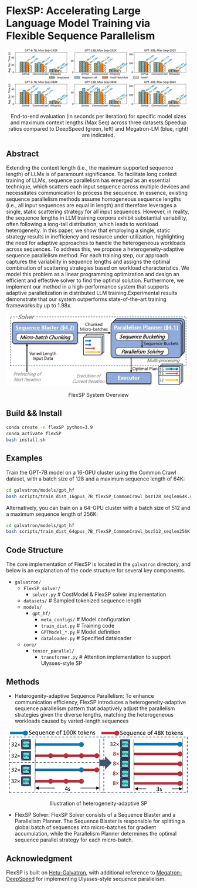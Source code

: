 # FlexSP: Accelerating Large Language Model Training via Flexible Sequence Parallelism

<p align="center">
<img src="figs/main-result.jpg" alt="perf" width="700"/>
<figcaption align="center">        End-to-end evaluation (in seconds per iteration) for specific model sizes and maximum context lengths (Max Seq) across three datasets.Speedup ratios compared to DeepSpeed (green, left) and Megatron-LM (blue, right) are indicated.</figcaption>
</p>

## Abstract

Extending the context length (i.e., the maximum supported sequence length) of LLMs is of paramount significance. To facilitate long context training of LLMs, sequence parallelism has emerged as an essential technique, which scatters each input sequence across multiple devices and necessitates communication to process the sequence. In essence, existing sequence parallelism methods assume homogeneous sequence lengths (i.e., all input sequences are equal in length) and therefore leverages a single, static scattering strategy for all input sequences. However, in reality, the sequence lengths in LLM training corpora exhibit substantial variability, often following a long-tail distribution, which leads to workload heterogeneity.
In this paper, we show that employing a single, static strategy results in inefficiency and resource under-utilization, highlighting the need for adaptive approaches to handle the heterogeneous workloads across sequences. To address this, we propose a heterogeneity-adaptive sequence parallelism method. For each training step, our approach captures the variability in sequence lengths and assigns the optimal combination of scattering strategies based on workload characteristics. We model this problem as a linear programming optimization and design an efficient and effective solver to find the optimal solution. Furthermore, we implement our method in a high-performance system that supports adaptive parallelization in distributed LLM training.Experimental results demonstrate that our system outperforms state-of-the-art training frameworks by up to 1.98x.

<div align="center">
    <img src="figs/overview.jpg" alt="overview" width="500"/>
    <p>FlexSP System Overview</p>
</div>


## Build && Install
```bash
conda create -n flexSP python=3.9
conda activate flexSP
bash install.sh
```

## Examples
Train the GPT-7B model on a 16-GPU cluster using the Common Crawl dataset, with a batch size of 128 and a maximum sequence length of 64K:

```bash
cd galvatron/models/gpt_hf
bash scripts/train_dist_16gpus_7B_flexSP_CommonCrawl_bsz128_seqlen64K.sh
```
Alternatively, you can train on a 64-GPU cluster with a batch size of 512 and a maximum sequence length of 256K:
```bash
cd galvatron/models/gpt_hf
bash scripts/train_dist_64gpus_7B_flexSP_CommonCrawl_bsz512_seqlen256K.sh
```

## Code Structure

The core implementation of FlexSP is located in the `galvatron` directory, and below is an explanation of the code structure for several key components.

- `galvatron/`
  - `FlexSP_solver/`                  
    - `solver.py`             # CostModel & FlexSP solver implementation
  - `datasets/`               # Sampled tokenized sequence length
  - `models/`                
    - `gpt_hf/`        
      - `meta_configs/`       # Model configuration 
      - `train_dist.py`       # Training code
      - `GPTModel_*.py`       # Model definition
      - `dataloader.py`       # Specified dataloader
  - `core/`
    - `tensor_parallel/`
      - `transformer.py`      # Attention implementation to support Ulysses-style SP

## Methods

- Heterogenity-adaptive Sequence Parallelism: To enhance communication efficiency, FlexSP introduces a heterogeneity-adaptive sequence parallelism pattern that adaptively adjust the parallelism strategies given the diverse lengths, matching the heterogeneous workloads caused by varied-length sequences

<div align="center">
    <img src="figs/flexsp-observation.jpg" alt="perf" width="700"/>
    <p>Illustration of heterogeneity-adaptive SP</p>
</div>


- FlexSP Solver: FlexSP Solver consists of a Sequence Blaster and a Parallelism Planner. The Sequence Blaster is responsible for splitting a global batch of sequences into micro-batches for gradient accumulation, while the Parallelism Planner determines the optimal sequence parallel strategy for each micro-batch.

## Acknowledgment
FlexSP is built on [Hetu-Galvatron](https://github.com/AFDWang/Hetu-Galvatron.git), with additional reference to [Megatron-DeepSpeed](https://github.com/microsoft/Megatron-DeepSpeed.git) for implementing Ulysses-style sequence parallelism.